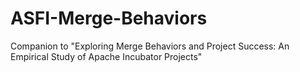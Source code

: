 # ASFI-Merge-Behaviors
Companion to "Exploring Merge Behaviors and Project Success: An Empirical Study of Apache Incubator Projects"
